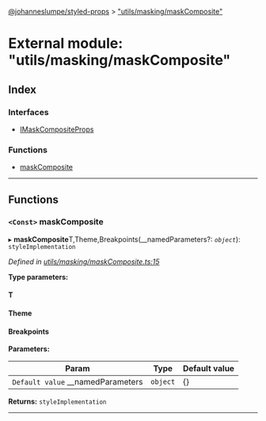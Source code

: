 [@johanneslumpe/styled-props](../README.md) > ["utils/masking/maskComposite"](../modules/_utils_masking_maskcomposite_.md)

# External module: "utils/masking/maskComposite"

## Index

### Interfaces

* [IMaskCompositeProps](../interfaces/_utils_masking_maskcomposite_.imaskcompositeprops.md)

### Functions

* [maskComposite](_utils_masking_maskcomposite_.md#maskcomposite)

---

## Functions

<a id="maskcomposite"></a>

### `<Const>` maskComposite

▸ **maskComposite**T,Theme,Breakpoints(__namedParameters?: *`object`*): `styleImplementation`

*Defined in [utils/masking/maskComposite.ts:15](https://github.com/johanneslumpe/styled-props/blob/3abf398/src/utils/masking/maskComposite.ts#L15)*

**Type parameters:**

#### T 
#### Theme 
#### Breakpoints 
**Parameters:**

| Param | Type | Default value |
| ------ | ------ | ------ |
| `Default value` __namedParameters | `object` |  {} |

**Returns:** `styleImplementation`

___

